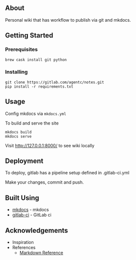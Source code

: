 ## About <a name = "about"></a>
Personal wiki that has workflow to publish via git and mkdocs.

##  Getting Started <a name = "getting_started"></a>

### Prerequisites
```
brew cask install git python
```

### Installing
```
git clone https://gitlab.com/agentc/notes.git
pip install -r requirements.txt
```

## Usage <a name="usage"></a>

Config mkdocs via `mkdocs.yml`

To build and serve the site
```
mkdocs build
mkdocs serve
```
Visit http://127.0.0.1:8000/ to see wiki locally

## Deployment <a name = "deployment"></a>
To deploy, gitlab has a pipeline setup defined in .gitlab-ci.yml

Make your changes, commit and push.

## Built Using <a name = "built_using"></a>
- [mkdocs](https://github.com/mkdocs/mkdocs) - mkdocs
- [gitlab-ci](https://docs.gitlab.com/ee/ci/) - GitLab ci

## Acknowledgements <a name = "acknowledgement"></a>
- Inspiration
- References
    - [Markdown Reference](https://www.markdownguide.org/)